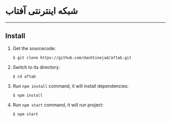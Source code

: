 # شبکه اینترنتی آفتاب



---

## Install

1. Get the sourcecode:
    ```
    $ git clone https://github.com/dashtinejad/aftab.git
    ```

2. Switch to its directory:
    ```
    $ cd aftab
    ```

3. Run `npm install` command, it will install dependencies:
    ```
    $ npm install
    ```

4. Run `npm start` command, it will run project:
    ```
    $ npm start
    ```

